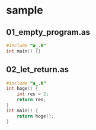 # sample

## 01_empty_program.as

```c
#include "a_.h"
int main() {}
```

## 02_let_return.as

```c
#include "a_.h"
int hoge() {
    int res = 2;
    return res;
}
int main() {
    return hoge();
}

```
